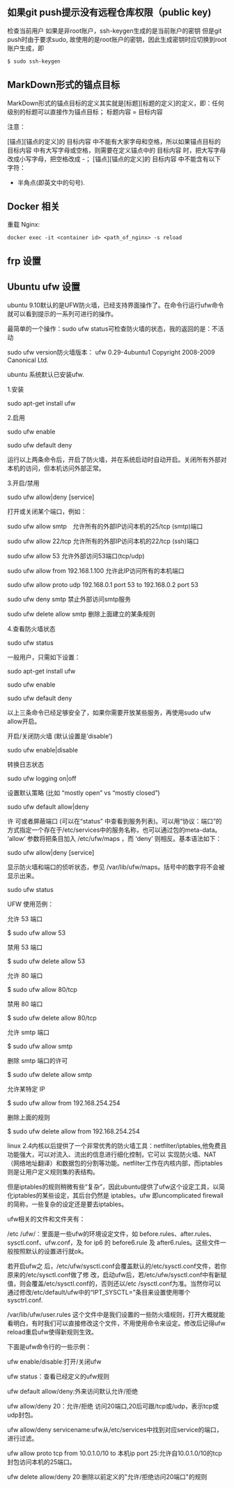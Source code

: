 ## 如果git push提示没有远程仓库权限（public key)
检查当前用户
如果是非root账户，ssh-keygen生成的是当前账户的密钥
但是git push时由于要求sudo, 故使用的是root账户的密钥，因此生成密钥时应切换到root账户生成，即
```bash
$ sudo ssh-keygen
```

## MarkDown形式的锚点目标
MarkDown形式的锚点目标的定义其实就是[标题][标题的定义]的定义，即：任何级别的标题可以直接作为锚点目标；
标题内容 = 目标内容

注意：

[锚点][锚点的定义]的 目标内容 中不能有大家字母和空格，所以如果锚点目标的 目标内容 中有大写字母或空格，则需要在定义锚点中的 目标内容 时，把大写字母改成小写字母，把空格改成 -；
[锚点][锚点的定义]的 目标内容 中不能含有以下字符：

- 半角点(即英文中的句号).

## Docker 相关

重载 Nginx:
```
docker exec -it <container id> <path_of_nginx> -s reload
```

## frp 设置

## Ubuntu ufw 设置
ubuntu 9.10默认的是UFW防火墙，已经支持界面操作了。在命令行运行ufw命令就可以看到提示的一系列可进行的操作。

最简单的一个操作：sudo ufw status可检查防火墙的状态，我的返回的是：不活动

sudo ufw version防火墙版本：
ufw 0.29-4ubuntu1
Copyright 2008-2009 Canonical Ltd.

ubuntu 系统默认已安装ufw.

1.安装

sudo apt-get install ufw

2.启用

sudo ufw enable

sudo ufw default deny

运行以上两条命令后，开启了防火墙，并在系统启动时自动开启。关闭所有外部对本机的访问，但本机访问外部正常。

3.开启/禁用

sudo ufw allow|deny [service]

打开或关闭某个端口，例如：

sudo ufw allow smtp　允许所有的外部IP访问本机的25/tcp (smtp)端口

sudo ufw allow 22/tcp 允许所有的外部IP访问本机的22/tcp (ssh)端口

sudo ufw allow 53 允许外部访问53端口(tcp/udp)

sudo ufw allow from 192.168.1.100 允许此IP访问所有的本机端口

sudo ufw allow proto udp 192.168.0.1 port 53 to 192.168.0.2 port 53

sudo ufw deny smtp 禁止外部访问smtp服务

sudo ufw delete allow smtp 删除上面建立的某条规则

4.查看防火墙状态

sudo ufw status

一般用户，只需如下设置：

sudo apt-get install ufw

sudo ufw enable

sudo ufw default deny

以上三条命令已经足够安全了，如果你需要开放某些服务，再使用sudo ufw allow开启。

开启/关闭防火墙 (默认设置是’disable’)

sudo  ufw enable|disable

转换日志状态

sudo  ufw logging on|off

设置默认策略 (比如 “mostly open” vs “mostly closed”)

sudo  ufw default allow|deny

许 可或者屏蔽端口 (可以在“status” 中查看到服务列表)。可以用“协议：端口”的方式指定一个存在于/etc/services中的服务名称，也可以通过包的meta-data。 ‘allow’ 参数将把条目加入 /etc/ufw/maps ，而 ‘deny’ 则相反。基本语法如下：

sudo  ufw allow|deny [service]

显示防火墙和端口的侦听状态，参见 /var/lib/ufw/maps。括号中的数字将不会被显示出来。

sudo  ufw status

UFW 使用范例：

允许 53 端口

$ sudo ufw allow 53

禁用 53 端口

$ sudo ufw delete allow 53

允许 80 端口

$ sudo ufw allow 80/tcp

禁用 80 端口

$ sudo ufw delete allow 80/tcp

允许 smtp 端口

$ sudo ufw allow smtp

删除 smtp 端口的许可

$ sudo ufw delete allow smtp

允许某特定 IP

$ sudo ufw allow from 192.168.254.254

删除上面的规则

$ sudo ufw delete allow from 192.168.254.254

linux 2.4内核以后提供了一个非常优秀的防火墙工具：netfilter/iptables,他免费且功能强大，可以对流入、流出的信息进行细化控制，它可以 实现防火墙、NAT（网络地址翻译）和数据包的分割等功能。netfilter工作在内核内部，而iptables则是让用户定义规则集的表结构。

但是iptables的规则稍微有些“复杂”，因此ubuntu提供了ufw这个设定工具，以简化iptables的某些设定，其后台仍然是 iptables。ufw 即uncomplicated firewall的简称，一些复杂的设定还是要去iptables。

ufw相关的文件和文件夹有：

/etc /ufw/：里面是一些ufw的环境设定文件，如 before.rules、after.rules、sysctl.conf、ufw.conf，及 for ip6 的 before6.rule 及 after6.rules。这些文件一般按照默认的设置进行就ok。

若开启ufw之 后，/etc/ufw/sysctl.conf会覆盖默认的/etc/sysctl.conf文件，若你原来的/etc/sysctl.conf做了修 改，启动ufw后，若/etc/ufw/sysctl.conf中有新赋值，则会覆盖/etc/sysctl.conf的，否则还以/etc /sysctl.conf为准。当然你可以通过修改/etc/default/ufw中的“IPT_SYSCTL=”条目来设置使用哪个 sysctrl.conf.

/var/lib/ufw/user.rules 这个文件中是我们设置的一些防火墙规则，打开大概就能看明白，有时我们可以直接修改这个文件，不用使用命令来设定。修改后记得ufw reload重启ufw使得新规则生效。

下面是ufw命令行的一些示例：

ufw enable/disable:打开/关闭ufw

ufw status：查看已经定义的ufw规则

ufw default allow/deny:外来访问默认允许/拒绝

ufw allow/deny 20：允许/拒绝 访问20端口,20后可跟/tcp或/udp，表示tcp或udp封包。

ufw allow/deny servicename:ufw从/etc/services中找到对应service的端口，进行过滤。

ufw allow proto tcp from 10.0.1.0/10 to 本机ip port 25:允许自10.0.1.0/10的tcp封包访问本机的25端口。

ufw delete allow/deny 20:删除以前定义的"允许/拒绝访问20端口"的规则